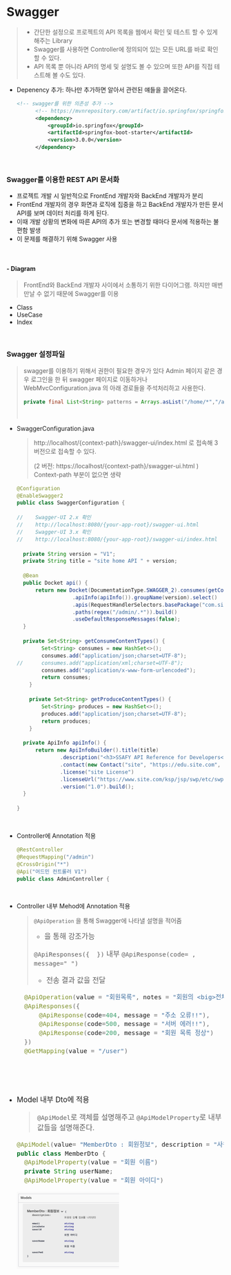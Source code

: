 # Swagger

> * 간단한 설정으로 프로젝트의 API 목록을 웹에서 확인 및 테스트 할 수 있게 해주는 Library
> * Swagger를 사용하면 Controller에 정의되어 있는 모든 URL를 바로 확인할 수 있다.
> * API 목록 뿐 아니라 API의 명세 및 설명도 볼 수 있으며 또한 API를 직접 테스트해 볼 수도 있다.

* Depenency 추가: 하나만 추가하면 알아서 관련된 얘들을 끌어온다.

  ```xml
  <!-- swagger를 위한 의존성 추가 -->
  		<!-- https://mvnrepository.com/artifact/io.springfox/springfox-boot-starter -->
  		<dependency>
  			<groupId>io.springfox</groupId>
  			<artifactId>springfox-boot-starter</artifactId>
  			<version>3.0.0</version>
  		</dependency>
  ```

​                   



### Swagger를 이용한 REST API 문서화

* 프로젝트 개발 시 일반적으로 FrontEnd 개발자와 BackEnd 개발자가 분리
* FrontEnd 개발자의 경우 화면과 로직에 집중을 하고 BackEnd 개발자가 만든 문서 API를 보며 데이터 처리를 하게 된다.
* 이때 개발 상황의 변화에 따른 API의 추가 또는 변경할 때마다 문서에 적용하는 불편함 발생
* 이 문제를 해결하기 위해 Swagger 사용

​                



#### - Diagram

> FrontEnd와 BackEnd 개발자 사이에서 소통하기 위한 다이어그램.
> 하지만 매번 만날 수 없기 때문에 Swagger를 이용

* Class
* UseCase
* Index

​            

### Swagger 설정파일

> swagger를 이용하기 위해서 권한이 필요한 경우가 있다
> Admin 페이지 같은 경우 로그인을 한 뒤 swagger 페이지로 이동하거나
> WebMvcConfiguration.java 의 아래 경로들을 주석처리하고 사용한다.
>
> ```java
> private final List<String> patterns = Arrays.asList("/home/*","/admin/*", "/user/list" );
> ```
>
> ​            

* SwaggerConfiguration.java

  > http://localhost/{context-path}/swagger-ui/index.html 로 접속해 3 버전으로 접속할 수 있다.
  >
  > (2 버전: https://localhost/{context-path}/swagger-ui.html )
  > Context-path 부분이 없으면 생략

  ```java
  @Configuration
  @EnableSwagger2
  public class SwaggerConfiguration {
  
  //	Swagger-UI 2.x 확인
  //	http://localhost:8080/{your-app-root}/swagger-ui.html
  //	Swagger-UI 3.x 확인
  //	http://localhost:8080/{your-app-root}/swagger-ui/index.html
  
  	private String version = "V1";
  	private String title = "site home API " + version;
  	
  	@Bean
  	public Docket api() {
  		return new Docket(DocumentationType.SWAGGER_2).consumes(getConsumeContentTypes()).produces(getProduceContentTypes())
  					.apiInfo(apiInfo()).groupName(version).select()
  					.apis(RequestHandlerSelectors.basePackage("com.site.home.controller"))
  					.paths(regex("/admin/.*")).build()
  					.useDefaultResponseMessages(false);
  	}
  	
  	private Set<String> getConsumeContentTypes() {
          Set<String> consumes = new HashSet<>();
          consumes.add("application/json;charset=UTF-8");
  //      consumes.add("application/xml;charset=UTF-8");
          consumes.add("application/x-www-form-urlencoded");
          return consumes;
      }
  
      private Set<String> getProduceContentTypes() {
          Set<String> produces = new HashSet<>();
          produces.add("application/json;charset=UTF-8");
          return produces;
      }
  
  	private ApiInfo apiInfo() {
  		return new ApiInfoBuilder().title(title)
  				.description("<h3>SSAFY API Reference for Developers</h3>Swagger를 이용한 home API<br><img src=\"/img/ssafy_logo.png\" width=\"150\">") 
  				.contact(new Contact("site", "https://edu.site.com", "site@ssafy.com"))
  				.license("site License")
  				.licenseUrl("https://www.site.com/ksp/jsp/swp/etc/swpPrivacy.jsp")
  				.version("1.0").build();
  	}
  
  }
  ```

  ​         

* Controller에 Annotation 적용

  ```java
  @RestController
  @RequestMapping("/admin")
  @CrossOrigin("*")
  @Api("어드민 컨트롤러 V1")
  public class AdminController {
  ```

  ​             

  

* Controller 내부 Mehod에 Annotation 적용

  > `@ApiOperation` 을 통해 Swagger에 나타낼 설명을 적어줌
  >
  > * <big>을 통해 강조가능
  >
  > `@ApiResponses({  })` 내부 `@ApiResponse(code= , message=" ")`
  >
  > * 전송 결과 값을 전달

  ```java
  	@ApiOperation(value = "회원목록", notes = "회원의 <big>전체 <big>목록을 리턴.")
  	@ApiResponses({
  		@ApiResponse(code=404, message = "주소 오류!!"),
  		@ApiResponse(code=500, message = "서버 에러!!"),
  		@ApiResponse(code=200, message = "회원 목록 정상")
  	})
  	@GetMapping(value = "/user")
  ```

  ​                 

  ​            

* Model 내부 Dto에 적용

  > `@ApiModel`로 객체를 설명해주고 `@ApiModelProperty`로 내부 값들을 설명해준다.

  ```java
  @ApiModel(value= "MemberDto : 회원정보", description = "사원의 상제 정보를 나타낸다")
  public class MemberDto {
  	@ApiModelProperty(value = "회원 이름")
  	private String userName;
  	@ApiModelProperty(value = "회원 아이디")
  ```

  <img src="boot_swagger.assets/image-20220428150411263.png" alt="image-20220428150411263" style="zoom:50%;" />

